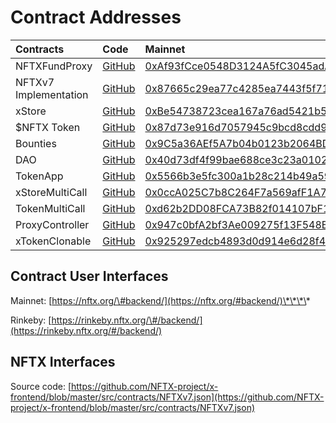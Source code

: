 # Contract Addresses



| **Contracts** | **Code** | **Mainnet** | Rinkeby |
| :--- | :--- | :--- | :--- |
| NFTXFundProxy | [GitHub](https://docs.openzeppelin.com/contracts/3.x/api/proxy#UpgradeableProxy) | [0xAf93fCce0548D3124A5fC3045adAf1ddE4e8Bf7e](https://etherscan.io/address/0xAf93fCce0548D3124A5fC3045adAf1ddE4e8Bf7e) | [0xFD07FDB485e4De4dCD7654E5EA25fd059CD7FDE2](https://rinkeby.etherscan.io/address/0xFD07FDB485e4De4dCD7654E5EA25fd059CD7FDE2) |
| NFTXv7 Implementation | [GitHub](https://github.com/NFTX-project/x-contracts-private/blob/master/contracts/NFTXv7.sol) | [0x87665c29ea77c4285ea7443f5f71c54ea90305b8](https://etherscan.io/address/0x87665c29ea77c4285ea7443f5f71c54ea90305b8#code) | [0x8af4BdFC4CfBe5388bd194B7e86D4CcF502121A5](https://rinkeby.etherscan.io/address/0x8af4BdFC4CfBe5388bd194B7e86D4CcF502121A5) |
| xStore | [GitHub](https://github.com/NFTX-project/x-contracts/blob/master/contracts/XStore.sol) | [0xBe54738723cea167a76ad5421b50cAa49692E7B7](https://etherscan.io/address/0xBe54738723cea167a76ad5421b50cAa49692E7B7) | [0x899383a74b4A0dFc931912c8a4748B5b113B7d71](https://rinkeby.etherscan.io/address/0x899383a74b4A0dFc931912c8a4748B5b113B7d71) |
| $NFTX Token | [GitHub](https://github.com/aragon/minime/blob/master/contracts/MiniMeToken.sol) | [0x87d73e916d7057945c9bcd8cdd94e42a6f47f776](https://etherscan.io/address/0x87d73e916d7057945c9bcd8cdd94e42a6f47f776) |  |
| Bounties | [GitHub](https://github.com/NFTX-project/x-bounties/blob/master/contracts/XBouties.sol) | [0x9C5a36AEf5A7b04b0123b2064BD20bc47183e1DC](https://etherscan.io/address/0x9C5a36AEf5A7b04b0123b2064BD20bc47183e1DC) |  |
| DAO | [GitHub](https://github.com/NFTX-project/x-contracts/blob/master/contracts/XController.sol) | [0x40d73df4f99bae688ce3c23a01022224fe16c7b2](https://etherscan.io/address/0x40d73df4f99bae688ce3c23a01022224fe16c7b2) |  |
| TokenApp | [GitHub](https://github.com/NFTX-project/x-bounties/blob/master/contracts/TokenAppController.sol) | [0x5566b3e5fc300a1b28c214b49a5950c34d00eb33](https://etherscan.io/address/0x5566b3e5fc300a1b28c214b49a5950c34d00eb33) |  |
| xStoreMultiCall | [GitHub](https://github.com/NFTX-project/x-backend/blob/master/contracts/XStoreMultiCall.json) | [0x0ccA025C7b8C264F7a569afF1A74907CD43AeD62](https://etherscan.io/address/0x0ccA025C7b8C264F7a569afF1A74907CD43AeD62) |  |
| TokenMultiCall | [GitHub](https://github.com/NFTX-project/x-backend/blob/master/contracts/TokenMultiCall.json) | [0xd62b2DD08FCA73B82f014107bF1CC888C61b8dF3](https://etherscan.io/address/0xd62b2DD08FCA73B82f014107bF1CC888C61b8dF3) |  |
| ProxyController | [GitHub](https://github.com/NFTX-project/x-contracts/blob/master/contracts/ProxyController.sol) | [0x947c0bfA2bf3Ae009275f13F548Ba539d38741C2](https://etherscan.io/address/0x947c0bfA2bf3Ae009275f13F548Ba539d38741C2) |  |
| xTokenClonable | [GitHub](https://github.com/NFTX-project/x-contracts-private/blob/master/contracts/XTokenClonable.sol) | [0x925297edcb4893d0d914e6d28f49381d47b864b0](https://etherscan.io/address/0x925297edcb4893d0d914e6d28f49381d47b864b0) |  |

## Contract User Interfaces

Mainnet: [https://nftx.org/\#backend/](https://nftx.org/#backend/)\*\*\*\*

Rinkeby: [https://rinkeby.nftx.org/\#/backend/](https://rinkeby.nftx.org/#/backend/)

## **NFTX Interfaces**

Source code: [https://github.com/NFTX-project/x-frontend/blob/master/src/contracts/NFTXv7.json](https://github.com/NFTX-project/x-frontend/blob/master/src/contracts/NFTXv7.json)

